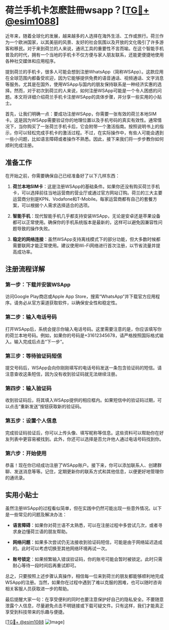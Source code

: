 # 荷兰手机卡怎麽註冊wsapp？[[TG💪+ @esim1088](https://t.me/s/esim1088)]

近年来，随着全球化的发展，越来越多的人选择在海外生活、工作或旅行。荷兰作为一个欧洲国家，以其美丽的风景、友好的社会氛围以及开放的文化吸引了许多游客和移民。对于来到荷兰的人来说，通讯工具的重要性不言而喻。在这个智能手机普及的时代，拥有一个当地的手机卡不仅方便与家人朋友联系，还能更便捷地使用各种社交媒体和应用程序。

提到荷兰的手机卡，很多人可能会想到注册WhatsApp（简称WSApp）。这款应用在全球范围内都备受欢迎，因为它能够提供免费的语音通话、视频通话、文字消息等服务。尤其是在国外，使用WSApp与国内的朋友保持联系是一种经济实惠的选择。然而，对于初次到荷兰的人来说，如何注册WSApp可能是一个令人困惑的问题。本文将详细介绍荷兰手机卡注册WSApp的具体步骤，并分享一些实用的小贴士。

首先，让我们明确一点：要成功注册WSApp，你需要一张有效的荷兰本地SIM卡。这是因为WSApp需要验证你的地理位置以及手机号码的真实有效性。通常情况下，当你购买了一张荷兰手机卡后，它会附带一个激活指南。按照说明书上的指示，你可以轻松完成手机卡的激活过程。不过，在实际操作中，有些人可能会遇到一些小问题，比如语言障碍或者操作不熟悉。因此，接下来我们将一步步教你如何顺利完成注册。

## 准备工作

在开始之前，你需要确保自己已经准备好了以下几样东西：

1. **荷兰本地SIM卡**：这是注册WSApp的基础条件。如果你还没有购买荷兰手机卡，可以选择前往当地运营商的营业厅或通过官方网站订购。荷兰的三大主要运营商分别是KPN、Vodafone和T-Mobile。每家运营商都有自己的套餐方案，可以根据个人需求选择适合的选项。

2. **智能手机**：现代智能手机几乎都支持安装WSApp，无论是安卓还是苹果设备都可以正常使用。确保你的手机系统版本是最新的，这样可以避免因兼容性问题导致的操作失败。

3. **稳定的网络连接**：虽然WSApp支持离线模式下的部分功能，但大多数时候都需要联网才能正常使用。建议使用Wi-Fi网络进行首次注册，以节省流量并提高成功率。

## 注册流程详解

### 第一步：下载并安装WSApp

访问Google Play商店或Apple App Store，搜索“WhatsApp”并下载官方应用程序。请务必从官方渠道获取软件，以确保安全性和稳定性。

### 第二步：输入电话号码

打开WSApp后，系统会提示你输入电话号码。这里需要注意的是，你应该填写你的荷兰本地号码。例如，如果你的号码是+31612345678，请严格按照国际格式输入。输入完成后点击“下一步”。

### 第三步：等待验证码短信

提交号码后，WSApp会向你刚刚填写的电话号码发送一条包含验证码的短信。请注意查收这条短信，因为没有收到验证码就无法继续注册。

### 第四步：输入验证码

收到验证码后，将其填入WSApp提供的相应框内。如果短信中的验证码过期，可以点击“重新发送”按钮获取新的验证码。

### 第五步：设置个人信息

完成验证码验证后，你可以上传头像、填写昵称等信息。这些资料可以帮助你在好友列表中更容易被找到。此外，你还可以选择是否允许他人通过电话号码找到你。

### 第六步：开始使用

恭喜！现在你已经成功注册了WSApp账户。接下来，你可以添加联系人、创建群聊、发送消息等等。记住，定期更新你的联系方式和其他信息，以便更好地管理你的通讯录。

## 实用小贴士

虽然注册WSApp的过程看似简单，但在实践中仍然可能出现一些意外情况。以下是一些常见的问题及解决办法：

- **语言障碍**：如果你对荷兰语不太熟悉，可以在注册过程中多尝试几次，或者寻求身边懂荷兰语的朋友帮助。
  
- **网络问题**：如果多次尝试仍无法接收到验证码短信，可能是由于网络延迟造成的。此时可以考虑切换至其他网络环境再试一次。

- **账号锁定**：如果频繁输入错误验证码，你的账号可能会暂时被锁定。此时只需耐心等待一段时间后再重试即可。

总之，只要按照上述步骤认真操作，相信每一位来到荷兰的朋友都能够顺利地完成WSApp的注册。当然，如果你在过程中遇到了难以克服的困难，也可以随时咨询相关客服人员获取进一步的帮助。

最后提醒大家一句：在享受便利的同时也要注意保护好自己的隐私安全。不要随意泄露个人信息，尽量避免点击不明链接或下载可疑文件。只有这样，我们才能真正享受到科技带来的乐趣与便捷。

[[TG💪+ @esim1088](https://t.me/s/esim1088) ![Image](https://i.postimg.cc/4NQfJmqS/Snipaste-2025-05-13-00-14-12.png)]